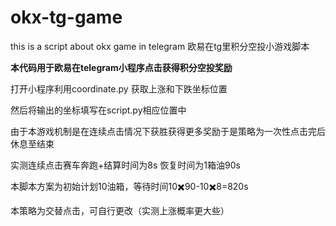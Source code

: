 # okx-tg-game

this is a script about okx game in telegram 欧易在tg里积分空投小游戏脚本

**本代码用于欧易在telegram小程序点击获得积分空投奖励**

打开小程序利用coordinate.py 获取上涨和下跌坐标位置

然后将输出的坐标填写在script.py相应位置中

由于本游戏机制是在连续点击情况下获胜获得更多奖励于是策略为一次性点击完后休息至结束

实测连续点击赛车奔跑+结算时间为8s 恢复时间为1箱油90s

本脚本方案为初始计划10油箱，等待时间10✖️90-10✖️8=820s

本策略为交替点击，可自行更改（实测上涨概率更大些）
